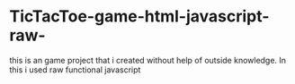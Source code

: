 # TicTacToe-game-html-javascript-raw-
this is an game project that i created without help of outside knowledge. In this i used raw functional javascript
